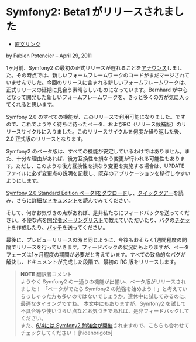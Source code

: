 Symfony2: Beta1 がリリースされました
====================================

- [原文リンク](http://symfony.com/blog/symfony2-beta1-available)

by Fabien Potencier – April 29, 2011

1ヶ月前、Symfony2 の最初の正式リリースが遅れることを[アナウンス](http://symfony.com/blog/symfony2-final-version-we-are-not-there-yet)しました。その時点では、新しいフォームフレームワークのコードがまだマージされていませんでした。今回のリリースに含まれる新しいフォームフレームワークは、正式リリースの延期に見合う素晴らしいものになっています。Bernhard が中心となって開発した新しいフォームフレームワークを、きっと多くの方が気に入ってくれると思います。

Symfony 2.0 のすべての機能が、このリリースで利用可能になりました。ですので、これでようやく待ちに待ったベータ、およびRC（リリース候補版）のリリースサイクルに入りました。このリリースサイクルを何度か繰り返した後、2.0 正式版のリリースとなります。

Symfony2 のベータ版は、すべての機能が安定しているわけではありません。また、十分な理由があれば、後方互換性を損なう変更が行われる可能性もあります。ただし、このような後方互換性を損なう変更を実施する場合は、UPDATE ファイルに必ず変更点の説明を記載し、既存のアプリケーションを移行しやすいようにします。

[Symfony 2.0 Standard Edition ベータ1をダウロード](http://symfony.com/download)し、[クイックツアー](http://symfony.com/doc/2.0/quick_tour/the_big_picture.html)を読み、さらに[詳細なドキュメント](http://symfony.com/doc/2.0/)を読んでみてください。

そして、何かお気づきの点があれば、是非私たちにフィードバックを送ってください。不便な点を[開発者メーリングリスト](http://groups.google.com/group/symfony-devs)で教えていただいたり、バグの[チケット](http://trac.symfony-project.org/report/24)を作成したり、[パッチ](http://symfony.com/doc/2.0/contributing/code/patches.html)を送ってください。

最後に、プレビューリリースの時と同じように、今後もおそらく1週間程度の間隔でリリースを行っていきます。フィードバックの状況にもよりますが、ベータフェーズは1ヶ月程度の期間が必要だと考えています。すべての致命的なバグが解決し、ドキュメントが完成した段階で、最初の RC 版をリリースします。


> **NOTE**
> 翻訳者コメント<br />
> ようやく Symfony2 の一通りの機能が出揃い、ベータ版がリリースされました！ 「ベータがでたら Symfony2 の勉強を始めよう！」と考えていらっしゃった方も多いのではないでしょうか。連休中に試してみるのに、最適なタイミングですね。
> 本文中にもありますが、Symfony2 を試して不具合等や使いづらい点などお気づきであれば、是非フィードバックしてください。<br />
> また、[6/4には Symfony2 勉強会が開催](../events/20110425-symfony2-study4)されますので、こちらも合わせてチェックしてください！
> [hidenorigoto]

